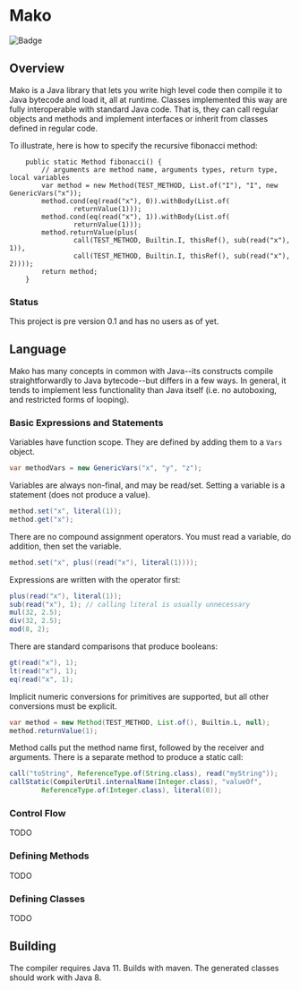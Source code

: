 
# Mako

![Badge](https://www.repostatus.org/badges/latest/wip.svg)

## Overview 

Mako is a Java library that lets you write high level code then compile it to
Java bytecode and load it, all at runtime. Classes implemented this way are
fully interoperable with standard Java code. That is, they can call regular
objects and methods and implement interfaces or inherit from classes defined 
in regular code. 

To illustrate, here is how to specify the recursive fibonacci method:

```
    public static Method fibonacci() {
        // arguments are method name, arguments types, return type, local variables
        var method = new Method(TEST_METHOD, List.of("I"), "I", new GenericVars("x"));
        method.cond(eq(read("x"), 0)).withBody(List.of(
                returnValue(1)));
        method.cond(eq(read("x"), 1)).withBody(List.of(
                returnValue(1)));
        method.returnValue(plus(
                call(TEST_METHOD, Builtin.I, thisRef(), sub(read("x"), 1)),
                call(TEST_METHOD, Builtin.I, thisRef(), sub(read("x"), 2))));
        return method;
    }
```

### Status

This project is pre version 0.1 and has no users as of yet.

## Language

Mako has many concepts in common with Java--its constructs compile 
straightforwardly to Java bytecode--but differs in a few ways. In general, it 
tends to implement less functionality than Java itself (i.e. no autoboxing, 
and restricted forms of looping). 

### Basic Expressions and Statements 

Variables have function scope. They are defined by adding them to a `Vars` 
object. 

```java
var methodVars = new GenericVars("x", "y", "z");
```

Variables are always non-final, and may be read/set. Setting a variable is 
a statement (does not produce a value). 

```java
method.set("x", literal(1));
method.get("x");
```

There are no compound assignment operators. You must read a variable, do addition,
then set the variable. 

```java
method.set("x", plus((read("x"), literal(1))));
```

Expressions are written with the operator first:

```java
plus(read("x"), literal(1));
sub(read("x"), 1); // calling literal is usually unnecessary
mul(32, 2.5);
div(32, 2.5);
mod(8, 2);
```

There are standard comparisons that produce booleans:

```java
gt(read("x"), 1);
lt(read("x"), 1);
eq(read("x", 1);
```

Implicit numeric conversions for primitives are supported, but all other 
conversions must be explicit. 

```java
var method = new Method(TEST_METHOD, List.of(), Builtin.L, null);
method.returnValue(1);
```

Method calls put the method name first, followed by the receiver and arguments.
There is a separate method to produce a static call:

```java
call("toString", ReferenceType.of(String.class), read("myString"));
callStatic(CompilerUtil.internalName(Integer.class), "valueOf", 
        ReferenceType.of(Integer.class), literal(0));
```

### Control Flow

TODO

### Defining Methods

TODO

### Defining Classes

TODO

## Building 
The compiler requires Java 11. Builds with maven. The generated
classes should work with Java 8.